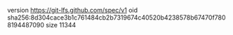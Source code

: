 version https://git-lfs.github.com/spec/v1
oid sha256:8d304cace3b1c761484cb2b7319674c40520b4238578b67470f7808194487090
size 11344
